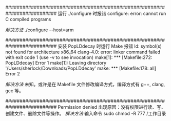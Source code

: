##########################################################################
运行 ./configure 时报错 
configure: error: cannot run C compiled programs

*解决方法* ./configure --host=arm

##########################################################################
安装 PopLDdecay 时运行 Make 报错
ld: symbol(s) not found for architecture x86_64
clang-4.0: error: linker command failed with exit code 1 (use -v to see invocation)
make[1]: *** [Makefile:272: PopLDdecay] Error 1
make[1]: Leaving directory '/Users/sherlock/Downloads/PopLDdecay'
make: *** [Makefile:178: all] Error 2

*解决方法* 未知。或许是在 Makefile 文件修改编译方式，编译方式有 g++, clang, gcc 等。

##########################################################################
Permission denied 
出现原因：没有权限进行读、写、创建文件、删除文件等操作。
*解决方法* 输入命令 sudo chmod -R 777 /工作目录

